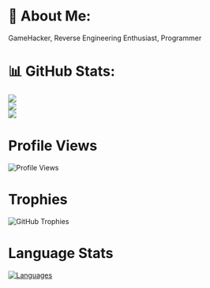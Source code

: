 # 💫 About Me:
GameHacker, Reverse Engineering Enthusiast, Programmer

# 📊 GitHub Stats:
![](https://github-readme-stats.vercel.app/api?username=ErickCHIN000&theme=gruvbox&hide_border=false&include_all_commits=false&count_private=false)<br/>
![](https://github-readme-streak-stats.herokuapp.com/?user=ErickCHIN000&theme=gruvbox&hide_border=false)<br/>
![](https://github-readme-stats.vercel.app/api/top-langs/?username=ErickCHIN000&theme=gruvbox&hide_border=false&include_all_commits=false&count_private=false&layout=compact)

# Profile Views
![Profile Views](https://komarev.com/ghpvc/?username=ErickCHIN000&color=blue)

# Trophies
![GitHub Trophies](https://github-profile-trophy.vercel.app/?username=ErickCHIN000&theme=gruvbox&no-frame=false&no-bg=false&margin-w=4)

# Language Stats
[![Languages](https://github-readme-stats.vercel.app/api/top-langs/?username=ErickCHIN000&langs_count=10&theme=gruvbox)](https://github.com/ErickCHIN000)

<!--
**ErickCHIN000/ErickCHIN000** is a ✨ _special_ ✨ repository because its `README.md` (this file) appears on your GitHub profile.

Here are some ideas to get you started:

- 🔭 I’m currently working on ...
- 🌱 I’m currently learning ...
- 👯 I’m looking to collaborate on ...
- 🤔 I’m looking for help with ...
- 💬 Ask me about ...
- 📫 How to reach me: ...
- 😄 Pronouns: ...
- ⚡ Fun fact: ...
-->
